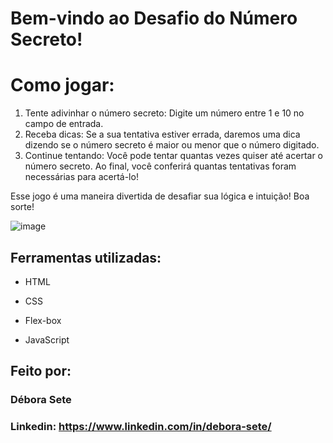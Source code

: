 # Bem-vindo ao Desafio do Número Secreto!

# Como jogar:
1) Tente adivinhar o número secreto: Digite um número entre 1 e 10 no campo de entrada.
2) Receba dicas: Se a sua tentativa estiver errada, daremos uma dica dizendo se o número secreto é maior ou menor que o número digitado.
3) Continue tentando: Você pode tentar quantas vezes quiser até acertar o número secreto. Ao final, você conferirá quantas tentativas foram necessárias para acertá-lo!

Esse jogo é uma maneira divertida de desafiar sua lógica e intuição! Boa sorte!
  
![image](https://github.com/user-attachments/assets/a03d645b-0278-4015-a7bc-852022185eb7)




## Ferramentas utilizadas: 

  

* HTML 

  

* CSS 

  

* Flex-box


* JavaScript

  

## Feito por: 

  

### Débora Sete 

  

### Linkedin: https://www.linkedin.com/in/debora-sete/ 
